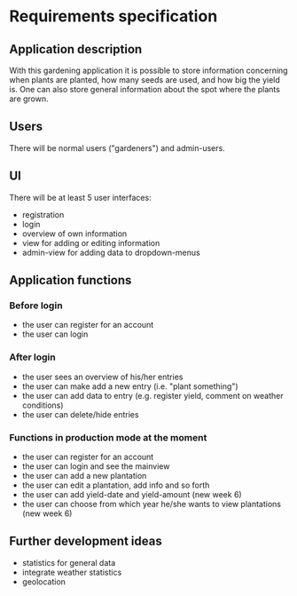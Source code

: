 # Requirements specification  
## Application description  
With this gardening application it is possible to store information 
concerning when plants are planted, how many seeds are used, and how big 
the yield is. One can also store general information about the spot 
where the plants are grown.  
## Users  
There will be normal users ("gardeners") and admin-users.  
## UI  
There will be at least 5 user interfaces:  
- registration  
- login  
- overview of own information  
- view for adding or editing information 
- admin-view for adding data to dropdown-menus 
## Application functions  
### Before login  
- the user can register for an account
- the user can login
### After login
- the user sees an overview of his/her entries  
- the user can make add a new entry (i.e. "plant something")  
- the user can add data to entry (e.g. register yield, comment on 
weather conditions)  
- the user can delete/hide entries
### Functions in production mode at the moment
- the user can register for an account
- the user can login and see the mainview
- the user can add a new plantation
- the user can edit a plantation, add info and so forth
- the user can add yield-date and yield-amount (new week 6)
- the user can choose from which year he/she wants to view plantations (new week 6)
## Further development ideas  
- statistics for general data  
- integrate weather statistics  
- geolocation  


